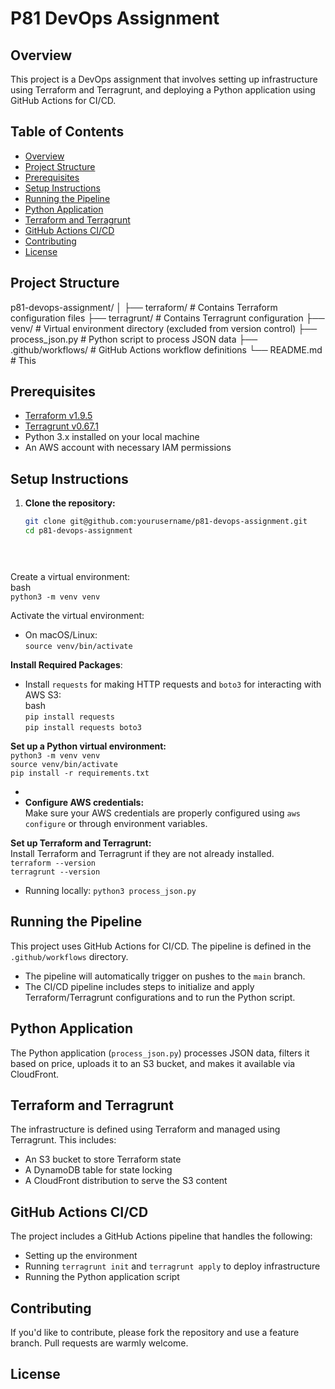 # P81 DevOps Assignment

## Overview

This project is a DevOps assignment that involves setting up infrastructure using Terraform and Terragrunt, and deploying a Python application using GitHub Actions for CI/CD.

## Table of Contents

- [Overview](#overview)
- [Project Structure](#project-structure)
- [Prerequisites](#prerequisites)
- [Setup Instructions](#setup-instructions)
- [Running the Pipeline](#running-the-pipeline)
- [Python Application](#python-application)
- [Terraform and Terragrunt](#terraform-and-terragrunt)
- [GitHub Actions CI/CD](#github-actions-cicd)
- [Contributing](#contributing)
- [License](#license)

## Project Structure

p81-devops-assignment/ 
│ 
  ├── terraform/ # Contains Terraform configuration files
  ├── terragrunt/ # Contains Terragrunt configuration 
  ├── venv/ # Virtual environment directory (excluded from version control) 
  ├── process_json.py # Python script to process JSON data 
  ├── .github/workflows/ # GitHub Actions workflow definitions 
└── README.md # This


## Prerequisites

- [Terraform v1.9.5](https://www.terraform.io/downloads.html)
- [Terragrunt v0.67.1](https://terragrunt.gruntwork.io/)
- Python 3.x installed on your local machine
- An AWS account with necessary IAM permissions

## Setup Instructions

1. **Clone the repository:**

   ```bash
   git clone git@github.com:yourusername/p81-devops-assignment.git
   cd p81-devops-assignment


  
Create a virtual environment:  
bash  
`python3 -m venv venv`

Activate the virtual environment:

* On macOS/Linux:  
  `source venv/bin/activate`

**Install Required Packages**:

* Install `requests` for making HTTP requests and `boto3` for interacting with AWS S3:  
  bash  
  `pip install requests`  
  `pip install requests boto3`

**Set up a Python virtual environment:**  
`python3 -m venv venv`  
`source venv/bin/activate`  
`pip install -r requirements.txt`

*   
* **Configure AWS credentials:**  
  Make sure your AWS credentials are properly configured using `aws configure` or through environment variables.

**Set up Terraform and Terragrunt:**  
Install Terraform and Terragrunt if they are not already installed.  
`terraform --version`  
`terragrunt --version`

* Running locally:
`python3 process_json.py`  

## **Running the Pipeline**

This project uses GitHub Actions for CI/CD. The pipeline is defined in the `.github/workflows` directory.

* The pipeline will automatically trigger on pushes to the `main` branch.  
* The CI/CD pipeline includes steps to initialize and apply Terraform/Terragrunt configurations and to run the Python script.

## **Python Application**

The Python application (`process_json.py`) processes JSON data, filters it based on price, uploads it to an S3 bucket, and makes it available via CloudFront.

## **Terraform and Terragrunt**

The infrastructure is defined using Terraform and managed using Terragrunt. This includes:

* An S3 bucket to store Terraform state  
* A DynamoDB table for state locking  
* A CloudFront distribution to serve the S3 content

## **GitHub Actions CI/CD**

The project includes a GitHub Actions pipeline that handles the following:

* Setting up the environment  
* Running `terragrunt init` and `terragrunt apply` to deploy infrastructure  
* Running the Python application script

## **Contributing**

If you'd like to contribute, please fork the repository and use a feature branch. Pull requests are warmly welcome.

## **License**

